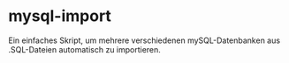 # mysql-import
Ein einfaches Skript, um mehrere verschiedenen mySQL-Datenbanken aus .SQL-Dateien automatisch zu importieren.
